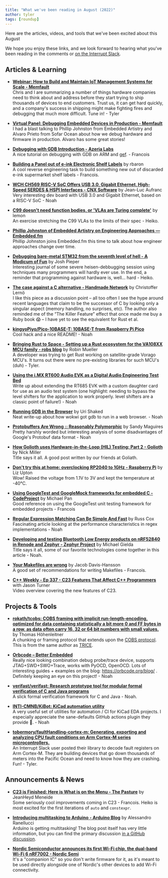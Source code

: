 ```yaml
---
title: "What we've been reading in August (2022)"
author: tyler
tags: [roundup]
---
```


<!-- excerpt start -->

Here are the articles, videos, and tools that we've been excited about this
August

<!-- excerpt end -->

We hope you enjoy these links, and we look forward to hearing what you've been
reading in the comments or [on the Interrupt Slack](https://interrupt-slack.herokuapp.com/).

## Articles & Learning

- [**Webinar: How to Build and Maintain IoT Management Systems for Scale - Memfault**](https://hubs.la/Q01kh_bT0)<br>
  Chris and I are summarizing a number of things hardware companies need to think about and address before they start trying to ship thousands of devices to end customers. Trust us, it can get hard quickly, and a company's success in shipping might make fighting fires and debugging that much more difficult. Tune in! - Tyler

- [**Virtual Panel: Debugging Embedded Devices in Production - Memfault**](https://hubs.la/Q01kj0GW0)<br>
  I had a blast talking to Phillip Johnston from Embedded Artistry and Alvaro Prieto from Sofar Ocean about how we debug hardware and firmware in production. Alvaro has some great stories!

- [**Debugging with GDB Introduction - Azeria Labs**](https://azeria-labs.com/debugging-with-gdb-introduction/)<br>
A nice tutorial on debugging with GDB on ARM and [gef](https://github.com/hugsy/gef). - Francois

- [**Building a Panel out of e-ink Electronic Shelf Labels**](https://rbaron.net/blog/2022/07/29/Daisy-chaining-multiple-electronic-shelf-labels.html) by rbaron<br>
A cool reverse engineering task to build something new out of discarded e-ink supermarket shelf labels - Francois.

- [**WCH CH569 RISC-V SoC Offers USB 3.0, Gigabit Ethernet, High-Speed SERDES & HSPI Interfaces - CNX Software**](https://www.cnx-software.com/2020/07/21/wch-ch569-risc-v-soc-offers-usb-3-0-gigabit-ethernet-high-speed-serdes-hspi-interfaces/) by Jean-Luc Aufranc<br>
Very interesting dev board with USB 3.0 and Gigabit Ethernet, based on a RISC-V SoC - Noah

- [**C99 doesn't need function bodies, or 'VLAs are Turing complete'**](https://lemon.rip/w/c99-vla-tricks/) by lemon<br>
An exercise stretching the C99 VLAs to the limits of their spec - Heiko.

- [**Phillip Johnston of Embedded Artistry on Engineering Approaches — Embedded.fm**](https://embedded.fm/episodes/423)<br>
Phillip Johnston joins Embedded.fm this time to talk about how engineer approaches change over time.

- [**Debugging bare-metal STM32 from the seventh level of hell - A Modicum of Fun**](https://jpieper.com/2022/08/05/debugging-bare-metal-stm32-from-the-seventh-level-of-hell/) by Josh Pieper<br>
Interesting journal of some severe heisen-debbugging session using techniques many programmers will hardly ever use. In the end, a reminder that programming against hardware is, well… hard - Heiko.

- [**The case against a C alternative - Handmade Network**](https://c3.handmade.network/blog/p/8486-the_case_against_a_c_alternative) by Christoffer Lernö<br>
I like this piece as a discussion point – all too often I see the hype around recent languages that claim to be the successor of C by looking only a singular aspect (memory handling, no surprises, etc). The author also reminded me of the “The Killer Feature” effect that once made me buy a Ruby book 😱 – I have yet to see the equivalent for Rust et al.

- [**kingyoPiyo/Pico-10BASE-T: 10BASE-T from Raspberry Pi Pico**](https://github.com/kingyoPiyo/Pico-10BASE-T)<br>
Cool hack and a nice README! - Noah

- [**Bringing Rust to Space - Setting up a Rust ecosystem for the VA108XX MCU family - robs blog**](https://robamu.github.io/post/rust-ecosystem/) by Robin Mueller<br>
A developer was trying to get Rust working on satellite-grade Vorago MCU's. It turns out there were no pre-existing libraries for such MCU's (duh) - Tyler.

- [**Using the i.MX RT600 Audio EVK as a Digital Audio Engineering Test Bed**](https://community.nxp.com/t5/Blogs/Using-the-i-MX-RT600-Audio-EVK-as-a-Digital-Audio-Engineering/ba-p/1514120)<br>
Write up about extending the RT685 EVK with a custom daughter card for use as an audio test system (one highlight: needing to bypass the level shifters for the application to work properly. level shifters are a classic point of failure!) - Noah

- [**Running GDB in the Browser**](https://blog.wokwi.com/running-gdb-in-the-browser/) by Uri Shaked<br>
Neat write-up about how wokwi got gdb to run in a web browser. - Noah

- [**Protobuffers Are Wrong :: Reasonably Polymorphic**](https://reasonablypolymorphic.com/blog/protos-are-wrong/) by Sandy Maguires<br>
Pretty harshly worded but interesting analysis of some disadvantages of Google's Protobuf data format - Noah

- [**How Golioth uses Hardware-in-the-Loop (HIL) Testing: Part 2 - Golioth**](https://blog.golioth.io/golioth-hil-testing-part2/) by Nick Miller<br>
Title says it all. A good post written by our friends at Goliath.

- [**Don't try this at home: overclocking RP2040 to 1GHz - Raspberry Pi**](https://www.raspberrypi.com/news/dont-try-this-at-home-overclocking-rp2040-to-1ghz/) by Liz Upton<br>
Wow! Raised the voltage from 1.1V to 3V and kept the temperature at -40°C. 

- [**Using GoogleTest and GoogleMock frameworks for embedded C - CodeProject**](https://www.codeproject.com/articles/1040972/using-googletest-and-googlemock-frameworks-for-emb) by Michael Pan<br>
Good reference on using the GoogleTest unit testing framework for embedded projects - Francois

- [**Regular Expression Matching Can Be Simple And Fast**](https://swtch.com/~rsc/regexp/regexp1.html) by Russ Cox<br>
Fascinating article looking at the performance characteristics in regex implementations - Noah

- [**Developing and testing Bluetooth Low Energy products on nRF52840 in Renode and Zephyr - Zephyr Project**](https://www.zephyrproject.org/developing-and-testing-bluetooth-low-energy-products-on-nrf52840-in-renode-and-zephyr/) by Michael Gielda<br>
Title says it all, some of our favorite technologies come together in this article - Noah.

- [**Your Makefiles are wrong**](https://tech.davis-hansson.com/p/make/) by Jacob Davis-Hansson<br>
A good set of recommendations for writing Makefiles - Francois.

- [**C++ Weekly - Ep 337 - C23 Features That Affect C++ Programmers**](https://www.youtube.com/watch?v=jOFrKN54M5g) with Jason Turner<br>
Video overview covering the new features of C23.

## Projects & Tools

- [**rokath/tcobs: COBS framing with implicit run-length-encoding, optimized for data containing statistically a bit more 0 and FF bytes in a row, as data often carry 16, 32 or 64 bit numbers with small values.**](https://github.com/rokath/tcobs) by Thomas Höhenleitner<br>
A chunking or framing protocol that extends upon the [COBS protocol](https://en.wikipedia.org/wiki/Consistent_Overhead_Byte_Stuffing). This is from the same author as [TRICE](https://github.com/rokath/trice).

- [**Orbcode – Better Embedded**](https://orbcode.org/)<br>
Really nice looking combination debug probe/trace device, supports JTAG+SWD+SWO+Trace, works with PyOCD, OpenOCD. Lots of interesting guides + examples on the blog: https://orbcode.org/blog/ . Definitely keeping an eye on this project! - Noah

- [**verifast/verifast: Research prototype tool for modular formal verification of C and Java programs**](https://github.com/verifast/verifast)<br>
A slick formal verification framework for C and Java - Noah.

- [**INTI-CMNB/KiBot: KiCad automation utility**](https://github.com/INTI-CMNB/KiBot#usage-of-github-actions)<br>
A very useful set of utilities for automation / CI for KiCad EDA projects. I especially appreciate the sane-defaults GitHub actions plugin they provide 🙌. - Noah

- [**tobermory/faultHandling-cortex-m: Generating, exporting and analyzing CPU fault conditions on Arm Cortex-M series microcontrollers.**](https://github.com/tobermory/faultHandling-cortex-m)<br>
An Interrupt Slack user posted their library to decode fault registers on Arm Cortex-M. They are building devices that go down thousands of meters into the Pacific Ocean and need to know how they are crashing. Fun! - Tyler.

## Announcements & News

- [**C23 is Finished: Here is What is on the Menu - The Pasture**](https://thephd.dev/c23-is-coming-here-is-what-is-on-the-menu) by JeanHeyd Meneide<br>
Some seriously cool improvements coming in C23 - Francois. Heiko is most excited for the first iterations of `auto` and `constexpr`.

- [**Introducing multitasking to Arduino - Arduino Blog**](https://blog.arduino.cc/2022/08/02/introducing-multitasking-to-arduino/) by Alessandro Ranellucci<br>
Arduino is getting multitasking! The blog post itself has very little information, but you can find the primary discussion [in a GitHub discussion](https://github.com/arduino/language/discussions/2). 

- [**Nordic Semiconductor announces its first Wi-Fi chip, the dual-band Wi-Fi 6 nRF7002 - Nordic Semi**](https://www.nordicsemi.com/News/2022/08/Nordic-Semiconductor-announces-its-first-WiFi-chip)<br>
It's a "companion IC" so you don't write firmware for it, as it's meant to be used directly alongside one of Nordic's other devices to add Wi-Fi connectivity. 